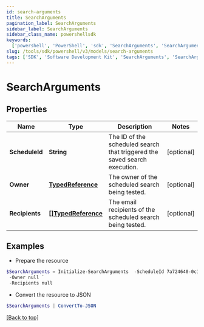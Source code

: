```yaml
---
id: search-arguments
title: SearchArguments
pagination_label: SearchArguments
sidebar_label: SearchArguments
sidebar_class_name: powershellsdk
keywords:
  ['powershell', 'PowerShell', 'sdk', 'SearchArguments', 'SearchArguments']
slug: /tools/sdk/powershell/v3/models/search-arguments
tags: ['SDK', 'Software Development Kit', 'SearchArguments', 'SearchArguments']
---
```


# SearchArguments

## Properties

| Name | Type | Description | Notes |
| --- | --- | --- | --- |
| **ScheduleId** | **String** | The ID of the scheduled search that triggered the saved search execution. | [optional] |
| **Owner** | [**TypedReference**](typed-reference) | The owner of the scheduled search being tested. | [optional] |
| **Recipients** | [**[]TypedReference**](typed-reference) | The email recipients of the scheduled search being tested. | [optional] |

## Examples

- Prepare the resource

```powershell
$SearchArguments = Initialize-SearchArguments  -ScheduleId 7a724640-0c17-4ce9-a8c3-4a89738459c8 `
 -Owner null `
 -Recipients null
```

- Convert the resource to JSON

```powershell
$SearchArguments | ConvertTo-JSON
```

[[Back to top]](#)
